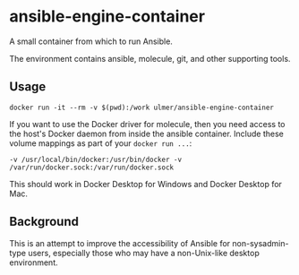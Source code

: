 # ansible-engine-container

A small container from which to run Ansible.

The environment contains ansible, molecule, git, and other supporting tools.

## Usage

```
docker run -it --rm -v $(pwd):/work ulmer/ansible-engine-container
```

If you want to use the Docker driver for molecule, then you need access to the
host's Docker daemon from inside the ansible container. Include these volume
mappings as part of your `docker run ...`:

```
-v /usr/local/bin/docker:/usr/bin/docker -v /var/run/docker.sock:/var/run/docker.sock
```

This should work in Docker Desktop for Windows and Docker Desktop for Mac.


## Background

This is an attempt to improve the accessibility of Ansible for non-sysadmin-type users,
especially those who may have a non-Unix-like desktop environment.
